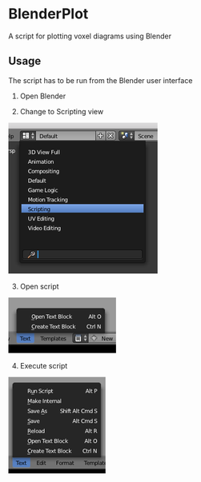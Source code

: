 # BlenderPlot
A script for plotting voxel diagrams using Blender
## Usage
The script has to be run from the Blender user interface

1. Open Blender

2. Change to Scripting view

![view](https://raw.githubusercontent.com/cagcoach/BlenderPlot/master/README-Files/view.png  "Click on Defaults -> Scripting")

3. Open script

![view](https://raw.githubusercontent.com/cagcoach/BlenderPlot/master/README-Files/open.png  "Text -> Open Text Block")

4. Execute script

![view](https://raw.githubusercontent.com/cagcoach/BlenderPlot/master/README-Files/run.png  "Run -> Run Script")
